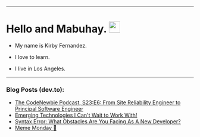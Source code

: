 
<img src="https://komarev.com/ghpvc/?username=kirbygit&style=flat-square&color=blue" alt=""/>

---
<h1>
  Hello and Mabuhay.
  <img src="https://media.giphy.com/media/hvRJCLFzcasrR4ia7z/giphy.gif" width="30px"/>
</h1>

- My name is Kirby Fernandez.

- I love to learn.

- I live in Los Angeles.

---

### Blog Posts (dev.to):
<!-- BLOG-POST-LIST:START -->
- [The CodeNewbie Podcast, S23:E6: From Site Reliability Engineer to Principal Software Engineer](https://dev.to/codenewbieteam/the-codenewbie-podcast-s23e6-from-site-reliability-engineer-to-principal-software-engineer-g36)
- [Emerging Technologies I Can&#39;t Wait to Work With!](https://dev.to/codenewbieteam/emerging-technologies-i-cant-wait-to-work-with-2cpf)
- [Syntax Error: What Obstacles Are You Facing As A New Developer?](https://dev.to/codenewbieteam/syntax-error-what-obstacles-are-you-facing-as-a-new-developer-3l71)
- [Meme Monday 🧵](https://dev.to/ben/meme-monday-54i0)
<!-- BLOG-POST-LIST:END -->
